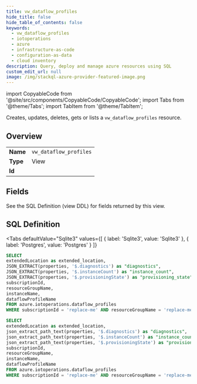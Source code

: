 ```yaml
--- 
title: vw_dataflow_profiles
hide_title: false
hide_table_of_contents: false
keywords:
  - vw_dataflow_profiles
  - iotoperations
  - azure
  - infrastructure-as-code
  - configuration-as-data
  - cloud inventory
description: Query, deploy and manage azure resources using SQL
custom_edit_url: null
image: /img/stackql-azure-provider-featured-image.png
---
```


import CopyableCode from '@site/src/components/CopyableCode/CopyableCode';
import Tabs from '@theme/Tabs';
import TabItem from '@theme/TabItem';

Creates, updates, deletes, gets or lists a <code>vw_dataflow_profiles</code> resource.

## Overview
<table><tbody>
<tr><td><b>Name</b></td><td><code>vw_dataflow_profiles</code></td></tr>
<tr><td><b>Type</b></td><td>View</td></tr>
<tr><td><b>Id</b></td><td><CopyableCode code="azure.iotoperations.vw_dataflow_profiles" /></td></tr>
</tbody></table>

## Fields

See the SQL Definition (view DDL) for fields returned by this view.

## SQL Definition

<Tabs
defaultValue="Sqlite3"
values={[
{ label: 'Sqlite3', value: 'Sqlite3' },
{ label: 'Postgres', value: 'Postgres' }
]}
>
<TabItem value="Sqlite3">

```sql
SELECT
extendedLocation as extended_location,
JSON_EXTRACT(properties, '$.diagnostics') as "diagnostics",
JSON_EXTRACT(properties, '$.instanceCount') as "instance_count",
JSON_EXTRACT(properties, '$.provisioningState') as "provisioning_state",
subscriptionId,
resourceGroupName,
instanceName,
dataflowProfileName
FROM azure.iotoperations.dataflow_profiles
WHERE subscriptionId = 'replace-me' AND resourceGroupName = 'replace-me' AND instanceName = 'replace-me';
```

</TabItem>
<TabItem value="Postgres">

```sql
SELECT
extendedLocation as extended_location,
json_extract_path_text(properties, '$.diagnostics') as "diagnostics",
json_extract_path_text(properties, '$.instanceCount') as "instance_count",
json_extract_path_text(properties, '$.provisioningState') as "provisioning_state",
subscriptionId,
resourceGroupName,
instanceName,
dataflowProfileName
FROM azure.iotoperations.dataflow_profiles
WHERE subscriptionId = 'replace-me' AND resourceGroupName = 'replace-me' AND instanceName = 'replace-me';
```

</TabItem>
</Tabs>
